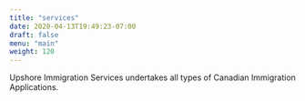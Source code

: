 ```yaml
---
title: "services"
date: 2020-04-13T19:49:23-07:00
draft: false
menu: "main"
weight: 120
---
```


Upshore Immigration Services undertakes all types of Canadian Immigration Applications.